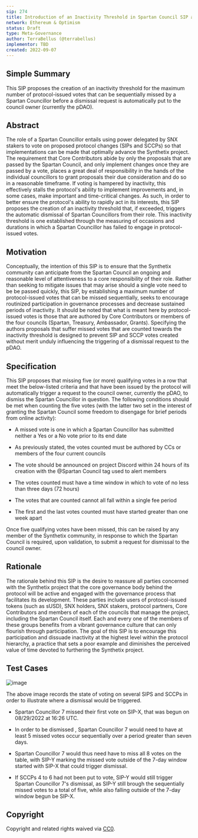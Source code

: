 ```yaml
---
sip: 274
title: Introduction of an Inactivity Threshold in Spartan Council SIP and SCCP Vote Participation
network: Ethereum & Optimism
status: Draft
type: Meta-Governance
author: TerraBellus (@terrabellus)
implementor: TBD
created: 2022-09-07
---
```


<!--You can leave these HTML comments in your merged SIP and delete the visible duplicate text guides, they will not appear and may be helpful to refer to if you edit it again. This is the suggested template for new SIPs. Note that an SIP number will be assigned by an editor. When opening a pull request to submit your SIP, please use an abbreviated title in the filename, `sip-draft_title_abbrev.md`. The title should be 44 characters or less.-->

## Simple Summary

<!--"If you can't explain it simply, you don't understand it well enough." Simply describe the outcome the proposed changes intends to achieve. This should be non-technical and accessible to a casual community member.-->

This SIP proposes the creation of an inactivity threshold for the maximum number of protocol-issued votes that can be sequentially missed by a Spartan Councillor before a dismissal request is automatically put to the council owner (currently the pDAO).

## Abstract

<!--A short (~200 word) description of the proposed change, the abstract should clearly describe the proposed change. This is what *will* be done if the SIP is implemented, not *why* it should be done or *how* it will be done. If the SIP proposes deploying a new contract, write, "we propose to deploy a new contract that will do x".-->

The role of a Spartan Councillor entails using power delegated by SNX stakers to vote on proposed protocol changes (SIPs and SCCPs) so that implementations can be made that optimally advance the Synthetix project. The requirement that Core Contributors abide by only the proposals that are passed by the Spartan Council, and only implement changes once they are passed by a vote, places a great deal of responsibility in the hands of the individual councillors to grant proposals their due consideration and do so in a reasonable timeframe. If voting is hampered by inactivity, this effectively stalls the protocol's ability to implement improvements and, in some cases, make important and time-critical changes. As such, in order to better ensure the protocol's ability to rapidly act in its interests, this SIP proposes the creation of an inactivity threshold that, if exceeded, triggers the automatic dismissal of Spartan Councillors from their role. This inactivity threshold is one established through the measuring of occasions and durations in which a Spartan Councillor has failed to engage in protocol-issued votes.

## Motivation

<!--This is the problem statement. This is the *why* of the SIP. It should clearly explain *why* the current state of the protocol is inadequate.  It is critical that you explain *why* the change is needed, if the SIP proposes changing how something is calculated, you must address *why* the current calculation is innaccurate or wrong. This is not the place to describe how the SIP will address the issue!-->

Conceptually, the intention of this SIP is to ensure that the Synthetix community can anticipate from the Spartan Council an ongoing and reasonable level of attentiveness to a core responsibility of their role. Rather than seeking to mitigate issues that may arise should a single vote need to be be passed quickly, this SIP, by establishing a maximum number of protocol-issued votes that can be missed sequentially, seeks to encourage routinized participation in governance processes and decrease sustained periods of inactivity. It should be noted that what is meant here by protocol-issued votes is those that are authored by Core Contributors or members of the four councils (Spartan, Treasury, Ambassador, Grants). Specifying the authors proposals that suffer missed votes that are counted towards the inactivity threshold is designed to prevent SIP and SCCP votes created without merit unduly influencing the triggering of a dismissal request to the pDAO.

## Specification

<!--The specification should describe the syntax and semantics of any new feature, there are five sections
1. Overview
2. Rationale
3. Technical Specification
4. Test Cases
5. Configurable Values
-->

This SIP proposes that missing five (or more) qualifying votes in a row that meet the below-listed criteria and that have been issued by the protocol will automatically trigger a request to the council owner, currently the pDAO, to dismiss the Spartan Councillor in question. The following conditions should be met when counting the five votes (with the latter two set in the interest of granting the Spartan Council some freedom to disengage for brief periods from online activity):

- A missed vote is one in which a Spartan Councillor has submitted neither a Yes or a No vote prior to its end date

- As previously stated, the votes counted must be authored by CCs or members of the four current councils

- The vote should be announced on project Discord within 24 hours of its creation with the @Spartan Council tag used to alert members

- The votes counted must have a time window in which to vote of no less than three days (72 hours)

- The votes that are counted cannot all fall within a single fee period

- The first and the last votes counted must have started greater than one week apart

Once five qualifying votes have been missed, this can be raised by any member of the Synthetix community, in response to which the Spartan Council is required, upon validation, to submit a request for dismissal to the council owner.

## Rationale

The rationale behind this SIP is the desire to reassure all parties concerned with the Synthetix project that the core governance body behind the protocol will be active and engaged with the governance process that facilitates its development. These parties include users of protocol-issued tokens (such as sUSD), SNX holders, SNX stakers, protocol partners, Core Contributors and members of each of the councils that manage the project, including the Spartan Council itself. Each and every one of the members of these groups benefits from a vibrant governance culture that can only flourish through participation. The goal of this SIP is to encourage this participation and dissuade inactivity at the highest level within the protocol hierarchy, a practice that sets a poor example and diminishes the perceived value of time devoted to furthering the Synthetix project.

## Test Cases

![image](https://user-images.githubusercontent.com/33300147/188882881-a11cf337-99ac-4941-969d-4d021cf802b1.png)

The above image records the state of voting on several SIPS and SCCPs in order to illustrate where a dismissal would be triggered.

- Spartan Councillor 7 missed their first vote on SIP-X, that was begun on 08/29/2022 at 16:26 UTC.

- In order to be dismissed , Spartan Councillor 7 would need to have at least 5 missed votes occur sequentially over a period greater than seven days.

- Spartan Councillor 7 would thus need have to miss all 8 votes on the table, with SIP-Y marking the missed vote outside of the 7-day window started with SIP-X that could trigger dismissal.

- If SCCPs 4 to 6 had not been put to vote, SIP-Y would still trigger Spartan Councillor 7's dismissal, as SIP-Y still brough the sequentially missed votes to a total of five, while also falling outside of the 7-day window begun be SIP-X.

## Copyright

Copyright and related rights waived via [CC0](https://creativecommons.org/publicdomain/zero/1.0/).
